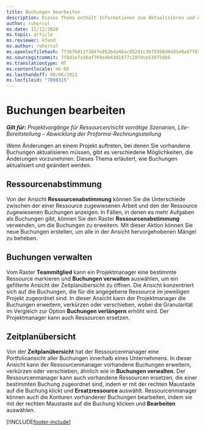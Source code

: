 ```yaml
---
title: Buchungen bearbeiten
description: Dieses Thema enthält Informationen zum Aktualisieren und Ändern von Buchungen.
author: ruhercul
ms.date: 11/12/2020
ms.topic: article
ms.reviewer: kfend
ms.author: ruhercul
ms.openlocfilehash: 7f3676811f304fe852bda46ac85291c3b75958d8dd1e0a07f87c58ef5efe8738
ms.sourcegitcommit: 7f8d1e7a16af769adb43d1877c28fdce53975db8
ms.translationtype: HT
ms.contentlocale: de-DE
ms.lasthandoff: 08/06/2021
ms.locfileid: "7008315"
---
```

# <a name="edit-bookings"></a>Buchungen bearbeiten

_**Gilt für:** Projektvorgänge für Ressourcen/nicht vorrätige Szenarien, Lite-Bereitstellung – Abwicklung der Proforma-Rechnungsstellung_


Wenn Änderungen an einem Projekt auftreten, bei denen Sie vorhandene Buchungen aktualisieren müssen, gibt es verschiedene Möglichkeiten, die Änderungen vorzunehmen. Dieses Thema erläutert, wie Buchungen aktualisiert und geändert werden.

## <a name="resource-reconciliation"></a>Ressourcenabstimmung

Von der Ansicht **Ressourcenabstimmung** können Sie die Unterschiede zwischen der einer Ressource zugewiesenen Arbeit und den der Ressource zugewiesenen Buchungen anzeigen. In Fällen, in denen es mehr Aufgaben als Buchungen gibt, können Sie den Raster **Ressourcenabstimmung** verwenden, um die Buchungen zu erweitern. Mit dieser Aktion können Sie neue Buchungen erstellen, um alle in der Ansicht hervorgehobenen Mängel zu beheben.

## <a name="maintain-bookings"></a>Buchungen verwalten

Vom Raster **Teammitglied** kann ein Projektmanager eine bestimmte Ressource markieren und **Buchungen verwalten** auswählen, um ein gefilterte Ansicht der Zeitplanübersicht zu öffnen. Die Ansicht konzentriert sich auf die Buchungen, die für die angegebene Ressource im jeweiligen Projekt zugeordnet sind. In dieser Ansicht kann der Projektmanager die Buchungen erweitern, verkürzen oder verschieben, wobei die Granularität im Vergleich zur Option **Buchungen verlängern** erhöht wird. Der Projektmanager kann auch Ressourcen ersetzen.

## <a name="schedule-board"></a>Zeitplanübersicht

Von der **Zeitplanübersicht** hat der Ressourcenmanager eine Portfolioansicht aller Buchungen innerhalb eines Unternehmens. In dieser Ansicht kann der Ressourcenmanager vorhandene Buchungen erweitern, verkürzen oder verschieben, ähnlich wie in **Buchungen verwalten**. Der Ressourcenmanager kann auch vorhandene Ressourcen ersetzen, die einer bestimmten Buchung zugeordnet sind, indem er mit der rechten Maustaste auf die Buchung klickt und **Ersatzressource** auswählt. Ressourcenmanager können auch die Konturen vorhandener Buchungen bearbeiten, indem sie mit der rechten Maustaste auf die Buchung klicken und **Bearbeiten** auswählen.


[!INCLUDE[footer-include](../includes/footer-banner.md)]